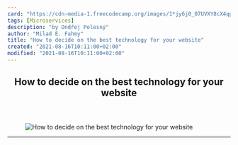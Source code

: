 ```yaml
---
card: "https://cdn-media-1.freecodecamp.org/images/1*jy6j0_07UVXY8cX4qg2XVQ@2x.png"
tags: [Microservices]
description: "by Ondřej Polesný"
author: "Milad E. Fahmy"
title: "How to decide on the best technology for your website"
created: "2021-08-16T10:11:00+02:00"
modified: "2021-08-16T10:11:00+02:00"
---
```

<div class="site-wrapper">
<main id="site-main" class="site-main outer">
<div class="inner">
<article class="post-full post tag-microservices tag-vuejs tag-javascript tag-web-development tag-tech ">
<header class="post-full-header">
<h1 class="post-full-title">How to decide on the best technology for your website</h1>
</header>
<figure class="post-full-image">
<picture>
<source media="(max-width: 700px)" sizes="1px" srcset="data:image/gif;base64,R0lGODlhAQABAIAAAAAAAP///yH5BAEAAAAALAAAAAABAAEAAAIBRAA7 1w">
<source media="(min-width: 701px)" sizes="(max-width: 800px) 400px,
(max-width: 1170px) 700px,
1400px" srcset="https://cdn-media-1.freecodecamp.org/images/1*jy6j0_07UVXY8cX4qg2XVQ@2x.png 300w,
https://cdn-media-1.freecodecamp.org/images/1*jy6j0_07UVXY8cX4qg2XVQ@2x.png 600w,
https://cdn-media-1.freecodecamp.org/images/1*jy6j0_07UVXY8cX4qg2XVQ@2x.png 1000w,
https://cdn-media-1.freecodecamp.org/images/1*jy6j0_07UVXY8cX4qg2XVQ@2x.png 2000w">
<img onerror="this.style.display='none'" src="https://cdn-media-1.freecodecamp.org/images/1*jy6j0_07UVXY8cX4qg2XVQ@2x.png" alt="How to decide on the best technology for your website">
</picture>
</figure>
<section class="post-full-content">
<div class="post-content medium-migrated-article">
</div>
<hr>
</section>
</article>
</div>
</main>
</div>
<!-- Google Tag Manager (noscript) -->
<!-- End Google Tag Manager (noscript) -->
